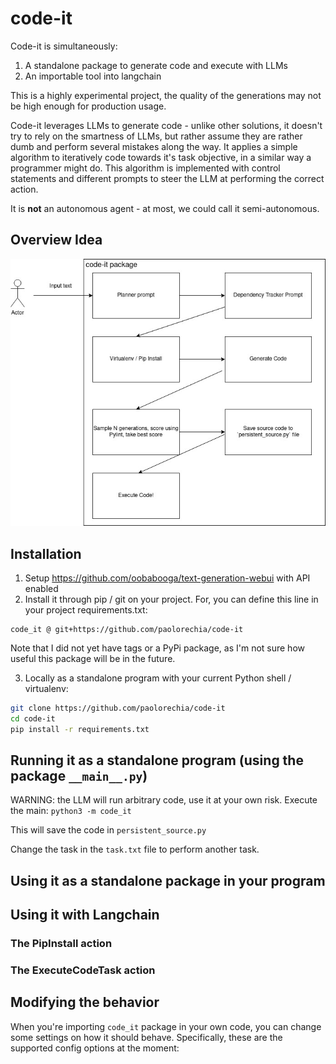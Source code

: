 # code-it

Code-it is simultaneously:

1. A standalone package to generate code and execute with LLMs
2. An importable tool into langchain


This is a highly experimental project, the quality of the generations may not be high enough for production usage.

Code-it leverages LLMs to generate code - unlike other solutions, it doesn't try to rely on the smartness of LLMs, but rather assume they are rather dumb and perform several mistakes along the way. It applies a simple algorithm to iteratively code towards it's task objective, in a similar way a programmer might do. This algorithm is implemented with control statements and different prompts to steer the LLM at performing the correct action.

It is **not** an autonomous agent - at most, we could call it semi-autonomous.


## Overview Idea
![Overview Diagram](/overview_diagram.jpg?raw=true "Optional Title")


## Installation

1. Setup https://github.com/oobabooga/text-generation-webui with API enabled
2. Install it through pip / git on your project. For, you can define this line in your project requirements.txt:
```text
code_it @ git+https://github.com/paolorechia/code-it
```
Note that I did not yet have tags or a PyPi package, as I'm not sure how useful this package will be in the future. 

3. Locally as a standalone program with your current Python shell / virtualenv:

```bash
git clone https://github.com/paolorechia/code-it
cd code-it
pip install -r requirements.txt
```

## Running it as a standalone program (using the package `__main__.py`)
WARNING: the LLM will run arbitrary code, use it at your own risk.
Execute the main:
`python3 -m code_it`

This will save the code in `persistent_source.py`

Change the task in the `task.txt` file to perform another task.

## Using it as a standalone package in your program


## Using it with Langchain


### The PipInstall action

### The ExecuteCodeTask action



## Modifying the behavior
When you're importing `code_it` package in your own code, you can change some settings on how it should behave. Specifically, these are the supported config options at the moment:
```python

```







